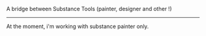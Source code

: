A bridge between Substance Tools (painter, designer and other !)

----

At the moment, i'm working with substance painter only. 
